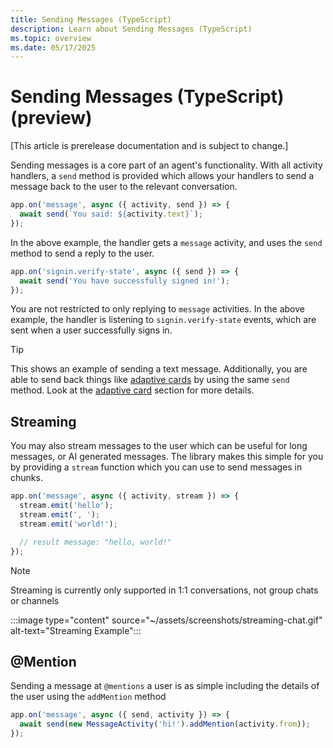 ```yaml
---
title: Sending Messages (TypeScript)
description: Learn about Sending Messages (TypeScript)
ms.topic: overview
ms.date: 05/17/2025
---
```


# Sending Messages (TypeScript) (preview)

[This article is prerelease documentation and is subject to change.]

Sending messages is a core part of an agent's functionality. With all activity handlers, a `send` method is provided which allows your handlers to send a message back to the user to the relevant conversation. 

```typescript
app.on('message', async ({ activity, send }) => {
  await send(`You said: ${activity.text}`);
});
```

In the above example, the handler gets a `message` activity, and uses the `send` method to send a reply to the user.

```typescript
app.on('signin.verify-state', async ({ send }) => {
  await send('You have successfully signed in!');
});
```

You are not restricted to only replying to `message` activities. In the above example, the handler is listening to `signin.verify-state` events, which are sent when a user successfully signs in. 

> [!TIP]
> This shows an example of sending a text message. Additionally, you are able to send back things like [adaptive cards](../../in-depth-guides/adaptive-cards/overview.md) by using the same `send` method. Look at the [adaptive card](../../in-depth-guides/adaptive-cards/overview.md) section for more details.

## Streaming

You may also stream messages to the user which can be useful for long messages, or AI generated messages. The library makes this simple for you by providing a `stream` function which you can use to send messages in chunks. 

```typescript
app.on('message', async ({ activity, stream }) => {
  stream.emit('hello');
  stream.emit(', ');
  stream.emit('world!');

  // result message: "hello, world!"
});
```

> [!NOTE]
> Streaming is currently only supported in 1:1 conversations, not group chats or channels

:::image type="content" source="~/assets/screenshots/streaming-chat.gif" alt-text="Streaming Example":::

## @Mention

Sending a message at `@mentions` a user is as simple including the details of the user using the `addMention` method

```typescript
app.on('message', async ({ send, activity }) => {
  await send(new MessageActivity('hi!').addMention(activity.from));
});
```